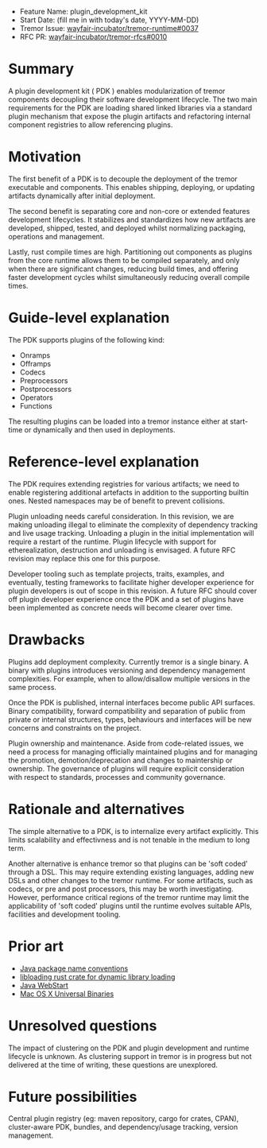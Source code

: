 - Feature Name: plugin_development_kit
- Start Date: (fill me in with today's date, YYYY-MM-DD)
- Tremor Issue: [wayfair-incubator/tremor-runtime#0037](https://github.com/wayfair-incubator/tremor-runtime/issues/37)
- RFC PR: [wayfair-incubator/tremor-rfcs#0010](https://github.com/wayfair-incubator/tremor-rfcs/pull/0010)

# Summary
[summary]: #summary

A plugin development kit ( PDK ) enables modularization of tremor components decoupling their software development lifecycle. 
The two main requirements for the PDK are loading shared linked libraries via a standard plugin mechanism that expose the plugin artifacts and refactoring internal component registries to allow referencing plugins.

# Motivation
[motivation]: #motivation

The first benefit of a PDK is to decouple the deployment of the tremor executable and components. This enables shipping, deploying, or updating artifacts dynamically after initial deployment.

The second benefit is separating core and non-core or extended features development lifecycles. It stabilizes and standardizes how new artifacts are developed, shipped, tested, and deployed whilst normalizing packaging, operations and management.

Lastly, rust compile times are high. Partitioning out components as plugins from the core runtime allows them to be compiled separately, and only when there are significant changes, reducing build times, and offering faster development cycles whilst simultaneously reducing overall compile times. 

# Guide-level explanation
[guide-level-explanation]: #guide-level-explanation

The PDK supports plugins of the following kind:

- Onramps
- Offramps
- Codecs
- Preprocessors
- Postprocessors
- Operators
- Functions

The resulting plugins can be loaded into a tremor instance either at start-time or dynamically and then used in deployments.

# Reference-level explanation
[reference-level-explanation]: #reference-level-explanation

The PDK requires extending registries for various artifacts; we need to enable registering additional artefacts in addition to the supporting builtin ones. Nested namespaces may be of benefit to prevent collisions.

Plugin unloading needs careful consideration. In this revision, we are making unloading illegal to eliminate the complexity of dependency tracking and live usage tracking. Unloading a plugin in the initial implementation will require a restart of the runtime. Plugin lifecycle with support for etherealization, destruction and unloading is envisaged. A future RFC revision may replace this one for this purpose.

Developer tooling such as template projects, traits, examples, and eventually, testing frameworks to facilitate higher developer experience for plugin developers is out of scope in this revision. A future RFC should cover off plugin developer experience once the PDK and a set of plugins have been implemented as concrete needs will become clearer over time.

# Drawbacks
[drawbacks]: #drawbacks

Plugins add deployment complexity. Currently tremor is a single binary. A binary with plugins introduces versioning and dependency management complexities. For example, when to allow/disallow multiple versions in the same process.

Once the PDK is published, internal interfaces become public API surfaces. Binary compatibility, forward compatibility
and separation of public from private or internal structures, types, behaviours and interfaces will be new concerns and
constraints on the project.

Plugin ownership and maintenance. Aside from code-related issues, we need a process for managing officially maintained plugins and for managing the promotion, demotion/deprecation and changes to maintership or ownership. The governance of plugins will require explicit consideration with respect to standards, processes and community governance.

# Rationale and alternatives
[rationale-and-alternatives]: #rationale-and-alternatives

The simple alternative to a PDK, is to internalize every artifact explicitly. This limits scalability and effectivness
and is not tenable in the medium to long term.

Another alternative is enhance tremor so that plugins can be 'soft coded' through a DSL. This may require extending existing
languages, adding new DSLs and other changes to the tremor runtime. For some artifacts, such as codecs, or pre and post processors, this may be worth investigating. However, performance critical regions of the tremor runtime may limit the
applicability of 'soft coded' plugins until the runtime evolves suitable APIs, facilities and development tooling.

# Prior art
[prior-art]: #prior-art

- [Java package name conventions](https://docs.oracle.com/javase/tutorial/java/package/namingpkgs.html)
- [libloading rust crate for dynamic library loading](https://docs.rs/libloading/0.5.2/libloading/index.html)
- [Java WebStart](https://en.wikipedia.org/wiki/Java_Web_Start)
- [Mac OS X Universal Binaries](https://en.wikipedia.org/wiki/Universal_binary)

# Unresolved questions
[unresolved-questions]: #unresolved-questions

The impact of clustering on the PDK and plugin development and runtime lifecycle is unknown. As clustering support
in tremor is in progress but not delivered at the time of writing, these questions are unexplored.

# Future possibilities
[future-possibilities]: #future-possibilities

Central plugin registry (eg: maven repository, cargo for crates, CPAN), cluster-aware PDK, bundles, and dependency/usage tracking, version management.
